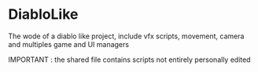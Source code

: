 # DiabloLike
The wode of a diablo like project, include vfx scripts, movement, camera and multiples game and UI managers

IMPORTANT  : the shared file contains scripts not entirely personally edited
